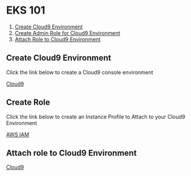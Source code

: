 # EKS 101
1. [Create Cloud9 Environment](#create-cloud9-environment)
2. [Create Admin Role for Cloud9 Environment](#create-role)
3. [Attach Role to Cloud9 Environment](#attach-role-to-cloud9-environment)

## Create Cloud9 Environment
Click the link below to create a Cloud9 console environment

[Cloud9](https://us-west-2.console.aws.amazon.com/cloud9/home?region=us-west-2)

## Create Role
Click the link below to create an Instance Profile to Attach to your Cloud9 Environment

[AWS IAM](https://console.aws.amazon.com/iam/home#/roles$new?step=review&commonUseCase=EC2%2BEC2&selectedUseCase=EC2&policies=arn:aws:iam::aws:policy%2FAdministratorAccess)

## Attach role to Cloud9 Environment
[Cloud9](https://console.aws.amazon.com/ec2/v2/home?#Instances:tag:Name=*eks*;sort=desc:launchTime)
